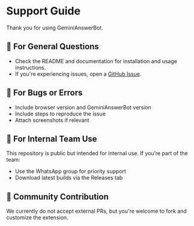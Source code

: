 # Support Guide

Thank you for using GeminiAnswerBot.

## 🔧 For General Questions

- Check the README and documentation for installation and usage instructions.
- If you're experiencing issues, open a [GitHub Issue](https://github.com/rzqllh/GeminiAnswerBot/issues).

## 🧪 For Bugs or Errors

- Include browser version and GeminiAnswerBot version
- Include steps to reproduce the issue
- Attach screenshots if relevant

## 🤝 For Internal Team Use

This repository is public but intended for internal use. If you’re part of the team:
- Use the WhatsApp group for priority support
- Download latest builds via the Releases tab

## 🙏 Community Contribution

We currently do not accept external PRs, but you're welcome to fork and customize the extension.
